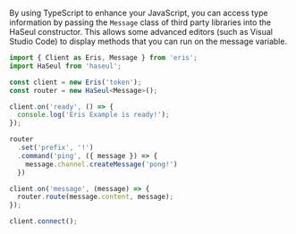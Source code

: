 By using TypeScript to enhance your JavaScript, you can access type information by passing the `Message` class of third party libraries into the HaSeul constructor.
This allows some advanced editors (such as Visual Studio Code) to display methods that you can run on the message variable.

```typescript
import { Client as Eris, Message } from 'eris';
import HaSeul from 'haseul';

const client = new Eris('token');
const router = new HaSeul<Message>();

client.on('ready', () => {
  console.log('Eris Example is ready!');
});

router
  .set('prefix', '!')
  .command('ping', ({ message }) => {
    message.channel.createMessage('pong!')
  })

client.on('message', (message) => {
  router.route(message.content, message);
});

client.connect();
```
